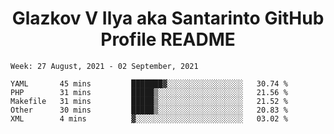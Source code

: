 <h1 align="center">Glazkov V Ilya aka Santarinto GitHub Profile README</h1>

<!--START_SECTION:waka-->
```text
Week: 27 August, 2021 - 02 September, 2021

YAML       45 mins         ███████▓░░░░░░░░░░░░░░░░░   30.74 % 
PHP        31 mins         █████▒░░░░░░░░░░░░░░░░░░░   21.56 % 
Makefile   31 mins         █████▒░░░░░░░░░░░░░░░░░░░   21.52 % 
Other      30 mins         █████▒░░░░░░░░░░░░░░░░░░░   20.83 % 
XML        4 mins          ▓░░░░░░░░░░░░░░░░░░░░░░░░   03.02 % 
```
<!--END_SECTION:waka-->